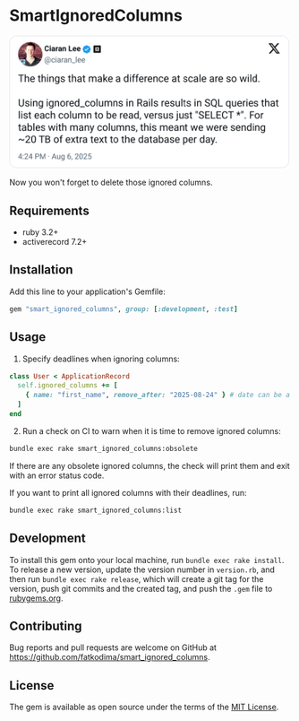 # SmartIgnoredColumns

[<img src="tweet.png" alt="Motivational tweet" width="500px"/>](https://x.com/ciaran_lee/status/1953084875193385200)

Now you won't forget to delete those ignored columns.

## Requirements

- ruby 3.2+
- activerecord 7.2+

## Installation

Add this line to your application's Gemfile:

```ruby
gem "smart_ignored_columns", group: [:development, :test]
```

## Usage

1. Specify deadlines when ignoring columns:

```ruby
class User < ApplicationRecord
  self.ignored_columns += [
    { name: "first_name", remove_after: "2025-08-24" } # date can be a String or a Date
  ]
end
```

2. Run a check on CI to warn when it is time to remove ignored columns:

```sh
bundle exec rake smart_ignored_columns:obsolete
```

If there are any obsolete ignored columns, the check will print them and exit with an error status code.

If you want to print all ignored columns with their deadlines, run:

```sh
bundle exec rake smart_ignored_columns:list
```

## Development

To install this gem onto your local machine, run `bundle exec rake install`. To release a new version, update the version number in `version.rb`, and then run `bundle exec rake release`, which will create a git tag for the version, push git commits and the created tag, and push the `.gem` file to [rubygems.org](https://rubygems.org).

## Contributing

Bug reports and pull requests are welcome on GitHub at https://github.com/fatkodima/smart_ignored_columns.

## License

The gem is available as open source under the terms of the [MIT License](https://opensource.org/licenses/MIT).

